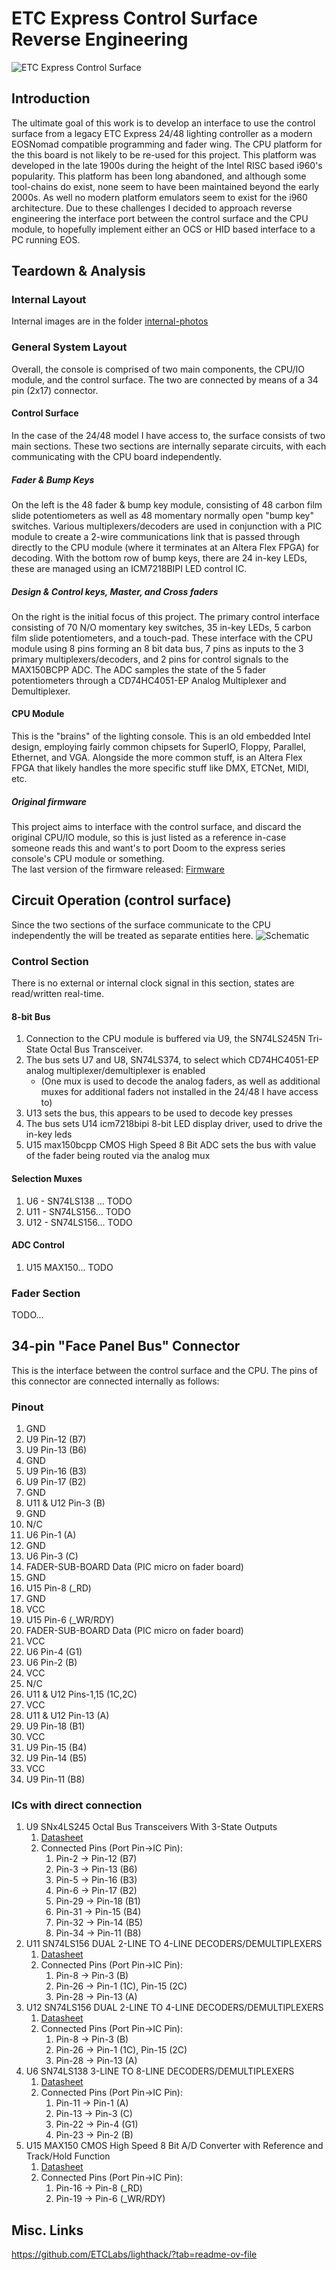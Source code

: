 

# ETC Express Control Surface Reverse Engineering

![ETC Express Control Surface](internal-photos/title_image.jpg?raw=true)

## Introduction

The ultimate goal of this work is to develop an interface to use the control surface from a legacy ETC Express 24/48 lighting controller as a modern EOSNomad compatible programming and fader wing. The CPU platform for the this board is not likely to be re-used for this project. This platform was developed in the late 1900s during the height of the Intel RISC based i960's popularity. This platform has been long abandoned, and although some tool-chains do exist, none seem to have been maintained beyond the early 2000s. As well no modern platform emulators seem to exist for the i960 architecture. Due to these challenges I decided to approach reverse engineering the interface port between the control surface and the CPU module, to hopefully implement either an OCS or HID based interface to a PC running EOS.

## Teardown & Analysis

### Internal Layout
Internal images are in the folder [internal-photos](internal-photos/)
### General System Layout
Overall, the console is comprised of two main components, the CPU/IO module, and the control surface. The two are connected by means of a 34 pin (2x17) connector. 
#### Control Surface
In the case of the 24/48 model I have access to, the surface consists of two main sections. These two sections are internally separate circuits, with each communicating with the CPU board independently. 
##### Fader & Bump Keys
On the left is the 48 fader & bump key module, consisting of 48 carbon film slide potentiometers as well as 48 momentary normally open "bump key" switches. Various multiplexers/decoders are used in conjunction with a PIC module to create a 2-wire communications link that is passed through directly to the CPU module (where it terminates at an Altera Flex FPGA) for decoding. With the bottom row of bump keys, there are 24 in-key LEDs, these are managed using an ICM7218BIPI LED control IC.
##### Design & Control keys, Master, and Cross faders
 On the right is the initial focus of this project. The primary control interface consisting of 70 N/O momentary key switches, 35 in-key LEDs, 5 carbon film slide potentiometers, and a touch-pad. These interface with the CPU module using 8 pins forming an 8 bit data bus,  7 pins as inputs to the 3 primary multiplexers/decoders, and 2 pins for control signals to the MAX150BCPP ADC. The ADC samples the state of the 5 fader potentiometers through a CD74HC4051-EP Analog Multiplexer and Demultiplexer. 
 #### CPU Module
 This is the "brains" of the lighting console. This is an old embedded Intel design, employing fairly common chipsets for SuperIO, Floppy, Parallel, Ethernet, and VGA. Alongside the more common stuff, is an Altera Flex FPGA that likely handles the more specific stuff like DMX, ETCNet, MIDI, etc. 
##### Original firmware
This project aims to interface with the control surface, and discard the original CPU/IO module, so this is just listed as a reference in-case someone reads this and want's to port Doom to the express series console's CPU module or something.   
The last version of the firmware released: [Firmware](https://www.etcconnect.com/Support/Consoles/Legacy/Express/Software.aspx)

## Circuit Operation (control surface)
Since the two sections of the surface communicate to the CPU independently the will be treated as separate entities here. 
![Schematic](kicad/ExpressForEOS.svg)
### Control Section
There is no external or internal clock signal in this section, states are read/written real-time. 
#### 8-bit Bus
1. Connection to the CPU module is buffered via U9, the SN74LS245N Tri-State Octal Bus Transceiver.
1. The bus sets U7 and U8, SN74LS374, to select which CD74HC4051-EP analog multiplexer/demultiplexer is enabled 
	* (One mux is used to decode the analog faders, as well as additional muxes for additional faders not installed in the 24/48 I have access to)
1. U13 sets the bus, this appears to be used to decode key presses
1. The bus sets U14 icm7218bipi 8-bit LED display driver, used to drive the in-key leds
1. U15 max150bcpp CMOS High Speed 8 Bit ADC sets the bus with value of the fader being routed via the analog mux
#### Selection Muxes
1. U6 - SN74LS138 ... TODO
1. U11 - SN74LS156... TODO
1. U12 - SN74LS156... TODO
#### ADC Control
1. U15 MAX150... TODO

### Fader Section
TODO...

## 34-pin "Face Panel Bus" Connector

This is the interface between the control surface and the CPU. The pins of this connector are connected internally as follows:

### Pinout

1. GND
2. U9 Pin-12 (B7)
3. U9 Pin-13 (B6)
4. GND
5. U9 Pin-16 (B3)
6. U9 Pin-17 (B2)
7. GND
8. U11 & U12 Pin-3 (B)
9. GND
10. N/C
11. U6 Pin-1 (A)
12. GND
13. U6 Pin-3 (C)
14. FADER-SUB-BOARD Data (PIC micro on fader board)
15. GND
16. U15 Pin-8 (_RD)
17. GND
18. VCC
19. U15 Pin-6 (_WR/RDY)
20. FADER-SUB-BOARD Data (PIC micro on fader board)
21. VCC
22. U6 Pin-4 (G1)
23. U6 Pin-2 (B)
24. VCC
25. N/C
26. U11 & U12 Pins-1,15 (1C,2C)
27. VCC
28. U11 & U12 Pin-13 (A)
29. U9 Pin-18 (B1)
30. VCC
31. U9 Pin-15 (B4)
32. U9 Pin-14 (B5)
33. VCC
34. U9 Pin-11 (B8)

### ICs with direct connection

1. U9 SNx4LS245 Octal Bus Transceivers With 3-State Outputs
	1. [Datasheet](datasheets/sn74ls245.pdf)
	1. Connected Pins (Port Pin->IC Pin):
		1. Pin-2  -> Pin-12 (B7)
		1. Pin-3  -> Pin-13 (B6)
		1. Pin-5  -> Pin-16 (B3)
		1. Pin-6  -> Pin-17 (B2)
		1. Pin-29 -> Pin-18 (B1)
		1. Pin-31 -> Pin-15 (B4)
		1. Pin-32 -> Pin-14 (B5)
		1. Pin-34 -> Pin-11 (B8)
1. U11 SN74LS156 DUAL 2-LINE TO 4-LINE DECODERS/DEMULTIPLEXERS
	1. [Datasheet](datasheets/sn74ls156.pdf)
	1. Connected Pins (Port Pin->IC Pin):
		1. Pin-8 -> Pin-3 (B)
		1. Pin-26 -> Pin-1 (1C), Pin-15 (2C)
		1. Pin-28 -> Pin-13 (A)
1. U12 SN74LS156 DUAL 2-LINE TO 4-LINE DECODERS/DEMULTIPLEXERS
	1. [Datasheet](datasheets/sn74ls156.pdf)
	1. Connected Pins (Port Pin->IC Pin):
		1. Pin-8 -> Pin-3 (B)
		1. Pin-26 -> Pin-1 (1C), Pin-15 (2C)
		1. Pin-28 -> Pin-13 (A)
1. U6 SN74LS138 3-LINE TO 8-LINE DECODERS/DEMULTIPLEXERS
	1. [Datasheet](datasheets/sn74s138a.pdf)
	1. Connected Pins (Port Pin->IC Pin):
		1. Pin-11 -> Pin-1 (A)
		1. Pin-13 -> Pin-3 (C)
		1. Pin-22 -> Pin-4 (G1)
		1. Pin-23 -> Pin-2 (B)
1. U15 MAX150 CMOS High Speed 8 Bit A/D Converter with Reference and Track/Hold Function
	1. [Datasheet](datasheets/MAX150_MX7820-3468900.pdf)
	1. Connected Pins (Port Pin->IC Pin):
		1. Pin-16 -> Pin-8 (_RD)
		1. Pin-19 -> Pin-6 (_WR/RDY)

## Misc. Links

https://github.com/ETCLabs/lighthack/?tab=readme-ov-file

